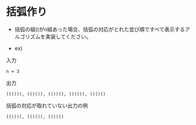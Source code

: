# 括弧作り

* 括弧の組()がn組あった場合、括弧の対応がとれた並び順ですべて表示するアルゴリズムを実装してください。

* ex)

入力
```
n = 3
```

出力
```
((())), (()()), (())(), ()(()), ()()()
```

括弧の対応が取れていない出力の例
```
(()))(, )()()(, ())(()
```
